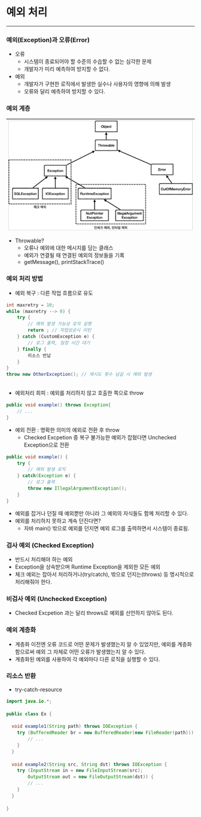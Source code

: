 # 예외 처리

---

### 예외(Exception)과 오류(Error)
- 오류
  - 시스템이 종료되어야 할 수준의 수습할 수 없는 심각한 문제
  - 개발자가 미리 예측하여 방지할 수 없다.
- 예외
  - 개발자가 구현한 로직에서 발생한 실수나 사용자의 영향에 의해 발생
  - 오류와 달리 예측하여 방지할 수 있다.

### 예외 계층
![img.png](img/예외계층.png)
- Throwable?
  - 오류나 예외에 대한 메시지를 담는 클래스
  - 예외가 연결될 때 연결된 예외의 정보들을 기록
  - getMessage(), printStackTrace()

### 예외 처리 방법
- 예외 복구 : 다른 작업 흐름으로 유도
```java
int maxretry = 10;
while (maxretry --> 0) {
    try {
        // 예외 발생 가능성 로직 실행
        return ; // 작업성공시 리턴
    } catch (CustomException e) {
        // 로그 출력, 일정 시간 대기
    } finally {
        리소스 반납
    }
}
throw new OtherException(); // 재시도 횟수 넘길 시 예외 발생
    
```
- 예외처리 회피 : 예외를 처리하지 않고 호출한 쪽으로 throw
```java
public void example() throws Exception{
    // ...
}
```
- 예외 전환 : 명확한 의미의 예외로 전환 후 throw
  - Checked Excpetion 중 복구 불가능한 예외가 잡혔다면 Unchecked Exception으로 전환
```java
public void example() {
    try {
        // 예외 발생 로직
    } catch(Exception e) {
        // 로그 출력
        throw new IllegalArgumentException();
    }
}
```
- 예외를 잡거나 던질 때 예외뿐만 아니라 그 예외의 자식들도 함께 처리할 수 있다.
- 예외를 처리하지 못하고 계속 던진다면?
  - 자바 main() 밖으로 예외를 던지면 예외 로그를 출력하면서 시스템이 종료됨.

### 검사 예외 (Checked Exception)
- 반드시 처리해야 하는 예외
- Exception을 상속받으며 Runtime Exception을 제외한 모든 예외
- 체크 예외는 잡아서 처리하거나(try/catch), 밖으로 던지는(throws) 등 명시적으로 처리해줘야 한다.

### 비검사 예외 (Unchecked Exception)
- Checked Excpetion 과는 달리 throws로 예외를 선언하지 않아도 된다.

### 예외 계층화
- 계층화 이전엔 오류 코드로 어떤 문제가 발생했는지 알 수 있었지만, 예외를 계층화함으로써 예외 그 자체로 어떤 오류가 발생했는지 알 수 있다.
- 계층화된 예외를 사용하여 각 예외마다 다른 로직을 실행할 수 있다.

### 리소스 반환
- try-catch-resource

```java
import java.io.*;

public class Ex {

  void example1(String path) throws IOException {
    try (BufferedReader br = new BufferedReader(new FileReader(path))) {
        // ...
    }
  }

  void example2(String src, String dst) throws IOException {
    try (InputStream in = new FileInputStream(src);
        OutputStream out = new FileOutputStream(dst)) {
        // ...
    }
  }

}
```